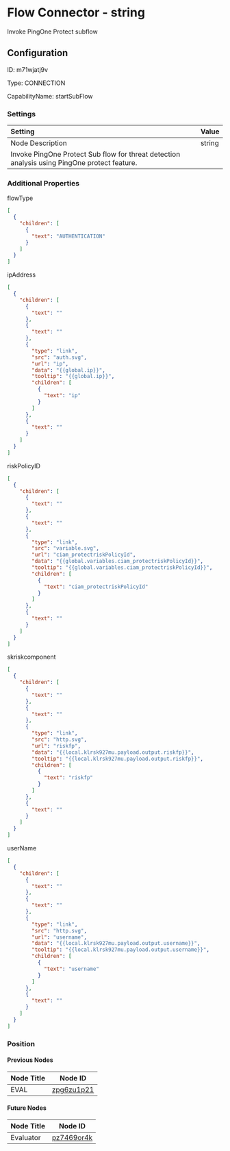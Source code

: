 # Flow Connector - string 
Invoke PingOne Protect subflow
## Configuration
ID:  m71wjatj9v

Type: CONNECTION 

CapabilityName: startSubFlow

### Settings
| Setting | Value  |
| :------------------------ | ---------------------------------------- |
| Node Description | string 
Invoke PingOne Protect Sub flow for threat detection analysis using PingOne protect feature. | 





### Additional Properties
flowType
```json 
[
  {
    "children": [
      {
        "text": "AUTHENTICATION"
      }
    ]
  }
]
```


ipAddress
```json 
[
  {
    "children": [
      {
        "text": ""
      },
      {
        "text": ""
      },
      {
        "type": "link",
        "src": "auth.svg",
        "url": "ip",
        "data": "{{global.ip}}",
        "tooltip": "{{global.ip}}",
        "children": [
          {
            "text": "ip"
          }
        ]
      },
      {
        "text": ""
      }
    ]
  }
]
```


riskPolicyID
```json 
[
  {
    "children": [
      {
        "text": ""
      },
      {
        "text": ""
      },
      {
        "type": "link",
        "src": "variable.svg",
        "url": "ciam_protectriskPolicyId",
        "data": "{{global.variables.ciam_protectriskPolicyId}}",
        "tooltip": "{{global.variables.ciam_protectriskPolicyId}}",
        "children": [
          {
            "text": "ciam_protectriskPolicyId"
          }
        ]
      },
      {
        "text": ""
      }
    ]
  }
]
```


skriskcomponent
```json 
[
  {
    "children": [
      {
        "text": ""
      },
      {
        "text": ""
      },
      {
        "type": "link",
        "src": "http.svg",
        "url": "riskfp",
        "data": "{{local.klrsk927mu.payload.output.riskfp}}",
        "tooltip": "{{local.klrsk927mu.payload.output.riskfp}}",
        "children": [
          {
            "text": "riskfp"
          }
        ]
      },
      {
        "text": ""
      }
    ]
  }
]
```


userName
```json 
[
  {
    "children": [
      {
        "text": ""
      },
      {
        "text": ""
      },
      {
        "type": "link",
        "src": "http.svg",
        "url": "username",
        "data": "{{local.klrsk927mu.payload.output.username}}",
        "tooltip": "{{local.klrsk927mu.payload.output.username}}",
        "children": [
          {
            "text": "username"
          }
        ]
      },
      {
        "text": ""
      }
    ]
  }
]
```





### Position

#### Previous Nodes
| Node Title | Node ID |
| :------------- | ------------ |
| EVAL | [zpg6zu1p21](./zpg6zu1p21.md) | 
 
 #### Future Nodes
| Node Title | Node ID |
| :------------- | ------------ |
| Evaluator |[pz7469or4k](./pz7469or4k.md) | 